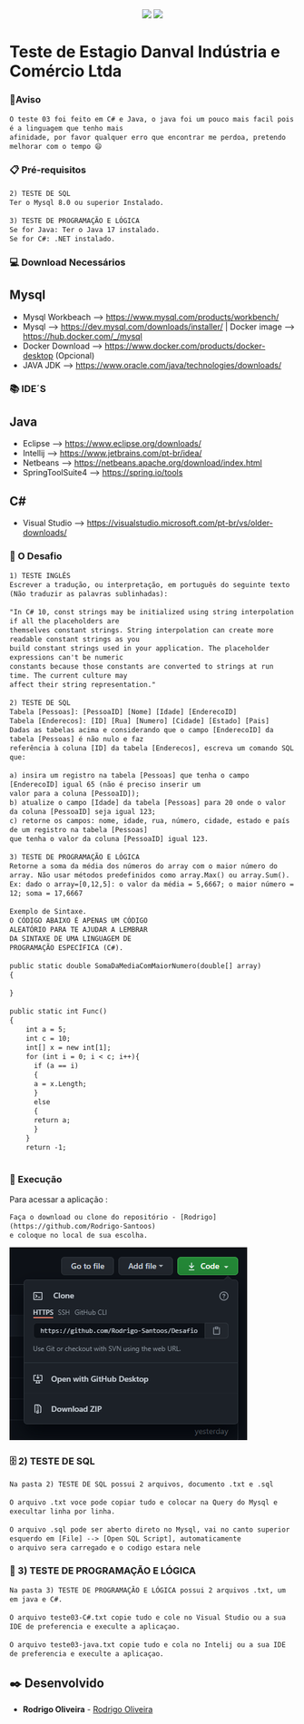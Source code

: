 <div align="center">
<img src="https://cdn-icons-png.flaticon.com/512/5968/5968282.png"  width="100" >
<img src="https://cdn.icon-icons.com/icons2/2415/PNG/512/csharp_line_logo_icon_146579.png"  width="100" >
</div>

# Teste de Estagio Danval Indústria e Comércio Ltda
### 📌Aviso
```
O teste 03 foi feito em C# e Java, o java foi um pouco mais facil pois é a linguagem que tenho mais 
afinidade, por favor qualquer erro que encontrar me perdoa, pretendo melhorar com o tempo 😄

```
### 📋 Pré-requisitos 

```
2) TESTE DE SQL
Ter o Mysql 8.0 ou superior Instalado.

3) TESTE DE PROGRAMAÇÃO E LÓGICA
Se for Java: Ter o Java 17 instalado.
Se for C#: .NET instalado.
```

### 💻 Download Necessários 
## Mysql
- Mysql Workbeach --> https://www.mysql.com/products/workbench/ <br>
- Mysql --> https://dev.mysql.com/downloads/installer/  | Docker image --> https://hub.docker.com/_/mysql <br>
- Docker Download --> https://www.docker.com/products/docker-desktop  (Opcional) <br>
- JAVA JDK --> https://www.oracle.com/java/technologies/downloads/ <br>


### 📚 IDE´S
## Java
- Eclipse --> https://www.eclipse.org/downloads/ <br>
- Intellij --> https://www.jetbrains.com/pt-br/idea/ <br>
- Netbeans --> https://netbeans.apache.org/download/index.html <br>
- SpringToolSuite4 --> https://spring.io/tools

## C#
- Visual Studio --> https://visualstudio.microsoft.com/pt-br/vs/older-downloads/ <br>

### 🚀 O Desafio

```
1) TESTE INGLÊS
Escrever a tradução, ou interpretação, em português do seguinte texto (Não traduzir as palavras sublinhadas):

"In C# 10, const strings may be initialized using string interpolation if all the placeholders are
themselves constant strings. String interpolation can create more readable constant strings as you
build constant strings used in your application. The placeholder expressions can't be numeric
constants because those constants are converted to strings at run time. The current culture may
affect their string representation."

2) TESTE DE SQL
Tabela [Pessoas]: [PessoaID] [Nome] [Idade] [EnderecoID]
Tabela [Enderecos]: [ID] [Rua] [Numero] [Cidade] [Estado] [Pais]
Dadas as tabelas acima e considerando que o campo [EnderecoID] da tabela [Pessoas] é não nulo e faz
referência à coluna [ID] da tabela [Enderecos], escreva um comando SQL que:

a) insira um registro na tabela [Pessoas] que tenha o campo [EnderecoID] igual 65 (não é preciso inserir um
valor para a coluna [PessoaID]);
b) atualize o campo [Idade] da tabela [Pessoas] para 20 onde o valor da coluna [PessoaID] seja igual 123;
c) retorne os campos: nome, idade, rua, número, cidade, estado e país de um registro na tabela [Pessoas]
que tenha o valor da coluna [PessoaID] igual 123.

3) TESTE DE PROGRAMAÇÃO E LÓGICA
Retorne a soma da média dos números do array com o maior número do
array. Não usar métodos predefinidos como array.Max() ou array.Sum().
Ex: dado o array=[0,12,5]: o valor da média = 5,6667; o maior número = 12; soma = 17,6667

Exemplo de Sintaxe.
O CÓDIGO ABAIXO É APENAS UM CÓDIGO
ALEATÓRIO PARA TE AJUDAR A LEMBRAR
DA SINTAXE DE UMA LINGUAGEM DE
PROGRAMAÇÃO ESPECÍFICA (C#).

public static double SomaDaMediaComMaiorNumero(double[] array)
{

}

public static int Func()
{
    int a = 5;
    int c = 10;
    int[] x = new int[1];
    for (int i = 0; i < c; i++){
      if (a == i)
      {
      a = x.Length;
      }
      else
      {
      return a;
      }
    }
    return -1;


```
### 🔧 Execução

Para acessar a aplicação :
```
Faça o download ou clone do repositório - [Rodrigo](https://github.com/Rodrigo-Santoos)
e coloque no local de sua escolha.
```
![git](https://github.com/Rodrigo-Santoos/Desafio-Academia-Capgemini-2-Parte/blob/main/Capturar.PNG)

### 🗄️ 2) TESTE DE SQL 
```
Na pasta 2) TESTE DE SQL possui 2 arquivos, documento .txt e .sql

O arquivo .txt voce pode copiar tudo e colocar na Query do Mysql e execultar linha por linha.

O arquivo .sql pode ser aberto direto no Mysql, vai no canto superior esquerdo em [File] --> [Open SQL Script], automaticamente 
o arquivo sera carregado e o codigo estara nele
```

### 📓  3) TESTE DE PROGRAMAÇÃO E LÓGICA
```
Na pasta 3) TESTE DE PROGRAMAÇÃO E LÓGICA possui 2 arquivos .txt, um em java e C#.

O arquivo teste03-C#.txt copie tudo e cole no Visual Studio ou a sua IDE de preferencia e execulte a aplicaçao.

O arquivo teste03-java.txt copie tudo e cola no Intelij ou a sua IDE de preferencia e execulte a aplicaçao.
```

## ✒️ Desenvolvido

* **Rodrigo Oliveira** - [Rodrigo Oliveira](https://github.com/Rodrigo-Santoos)

